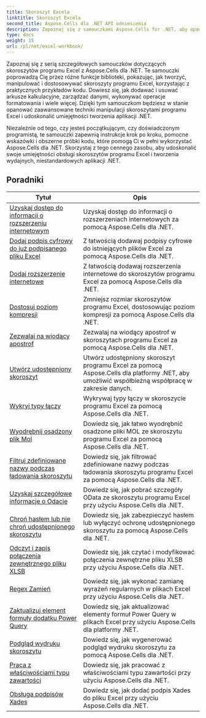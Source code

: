 ```yaml
---
title: Skoroszyt Excela
linktitle: Skoroszyt Excela
second_title: Aspose.Cells dla .NET API odniesienia
description: Zapoznaj się z samouczkami Aspose.Cells for .NET, aby opanować pracę ze skoroszytami programu Excel, korzystając z przykładów kodu krok po kroku.
type: docs
weight: 15
url: /pl/net/excel-workbook/
---
```

Zapoznaj się z serią szczegółowych samouczków dotyczących skoroszytów programu Excel z Aspose.Cells dla .NET. Te samouczki poprowadzą Cię przez różne funkcje biblioteki, pokazując, jak tworzyć, manipulować i dostosowywać skoroszyty programu Excel, korzystając z praktycznych przykładów kodu. Dowiesz się, jak dodawać i usuwać arkusze kalkulacyjne, zarządzać danymi, wykonywać operacje formatowania i wiele więcej. Dzięki tym samouczkom będziesz w stanie opanować zaawansowane techniki manipulacji skoroszytami programu Excel i udoskonalić umiejętności tworzenia aplikacji .NET.

Niezależnie od tego, czy jesteś początkującym, czy doświadczonym programistą, te samouczki zapewnią instrukcje krok po kroku, pomocne wskazówki i obszerne próbki kodu, które pomogą Ci w pełni wykorzystać Aspose.Cells dla .NET. Skorzystaj z tego cennego zasobu, aby udoskonalić swoje umiejętności obsługi skoroszytów programu Excel i tworzenia wydajnych, niestandardowych aplikacji .NET.

## Poradniki 
| Tytuł | Opis |
| --- | --- |
| [Uzyskaj dostęp do informacji o rozszerzeniu internetowym](./access-web-extension-information/) | Uzyskaj dostęp do informacji o rozszerzeniach internetowych za pomocą Aspose.Cells dla .NET. |  
| [Dodaj podpis cyfrowy do już podpisanego pliku Excel](./add-digital-signature-to-an-already-signed-excel-file/) | Z łatwością dodawaj podpisy cyfrowe do istniejących plików Excel za pomocą Aspose.Cells dla .NET. |  
| [Dodaj rozszerzenie internetowe](./add-web-extension/) | Z łatwością dodawaj rozszerzenia internetowe do skoroszytów programu Excel za pomocą Aspose.Cells dla .NET. |  
| [Dostosuj poziom kompresji](./adjust-compression-level/) | Zmniejsz rozmiar skoroszytów programu Excel, dostosowując poziom kompresji za pomocą Aspose.Cells dla .NET. |  
| [Zezwalaj na wiodący apostrof](./allow-leading-apostrophe/) | Zezwalaj na wiodący apostrof w skoroszytach programu Excel za pomocą Aspose.Cells dla .NET. |  
| [Utwórz udostępniony skoroszyt](./create-shared-workbook/) | Utwórz udostępniony skoroszyt programu Excel za pomocą Aspose.Cells dla platformy .NET, aby umożliwić współbieżną współpracę w zakresie danych. |  
| [Wykryj typy łączy](./detect-link-types/) | Wykrywaj typy łączy w skoroszycie programu Excel za pomocą Aspose.Cells dla .NET. |  
| [Wyodrębnij osadzony plik Mol](./extract-embedded-mol-file/) | Dowiedz się, jak łatwo wyodrębnić osadzone pliki MOL ze skoroszytu programu Excel za pomocą Aspose.Cells dla .NET. |  
| [Filtruj zdefiniowane nazwy podczas ładowania skoroszytu](./filter-defined-names-while-loading-workbook/) | Dowiedz się, jak filtrować zdefiniowane nazwy podczas ładowania skoroszytu programu Excel za pomocą Aspose.Cells dla .NET. |  
| [Uzyskaj szczegółowe informacje o Odacie](./get-odata-details/) | Dowiedz się, jak pobrać szczegóły OData ze skoroszytu programu Excel przy użyciu Aspose.Cells dla .NET. |  
| [Chroń hasłem lub nie chroń udostępnionego skoroszytu](./password-protect-or-unprotect-shared-workbook/) | Dowiedz się, jak zabezpieczyć hasłem lub wyłączyć ochronę udostępnionego skoroszytu za pomocą Aspose.Cells dla .NET. |  
| [Odczyt i zapis połączenia zewnętrznego pliku XLSB](./read-and-write-external-connection-of-xlsb-file/) | Dowiedz się, jak czytać i modyfikować połączenia zewnętrzne pliku XLSB przy użyciu Aspose.Cells dla .NET. |  
| [Regex Zamień](./regex-replace/) | Dowiedz się, jak wykonać zamianę wyrażeń regularnych w plikach Excel przy użyciu Aspose.Cells dla .NET. |  
| [Zaktualizuj element formuły dodatku Power Query](./update-power-query-formula-item/) | Dowiedz się, jak aktualizować elementy formuł Power Query w plikach Excel przy użyciu Aspose.Cells dla platformy .NET. |  
| [Podgląd wydruku skoroszytu](./workbook-print-preview/) | Dowiedz się, jak wygenerować podgląd wydruku skoroszytu za pomocą Aspose.Cells dla .NET. |  
| [Praca z właściwościami typu zawartości](./working-with-content-type-properties/) | Dowiedz się, jak pracować z właściwościami typu zawartości przy użyciu Aspose.Cells dla .NET. |  
| [Obsługa podpisów Xades](./xades-signature-support/) | Dowiedz się, jak dodać podpis Xades do pliku Excel przy użyciu Aspose.Cells dla .NET. |  